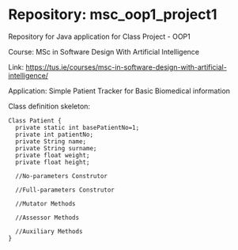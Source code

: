 # Repository: msc_oop1_project1
Repository for Java application for Class Project - OOP1

Course: MSc in Software Design With Artificial Intelligence

Link: https://tus.ie/courses/msc-in-software-design-with-artificial-intelligence/

Application: Simple Patient Tracker for Basic Biomedical information

Class definition skeleton:
```
Class Patient {
  private static int basePatientNo=1;
  private int patientNo;
  private String name;
  private String surname;
  private float weight;
  private float height;

  //No-parameters Construtor
  
  //Full-parameters Construtor
  
  //Mutator Methods

  //Assessor Methods

  //Auxiliary Methods
}
```
